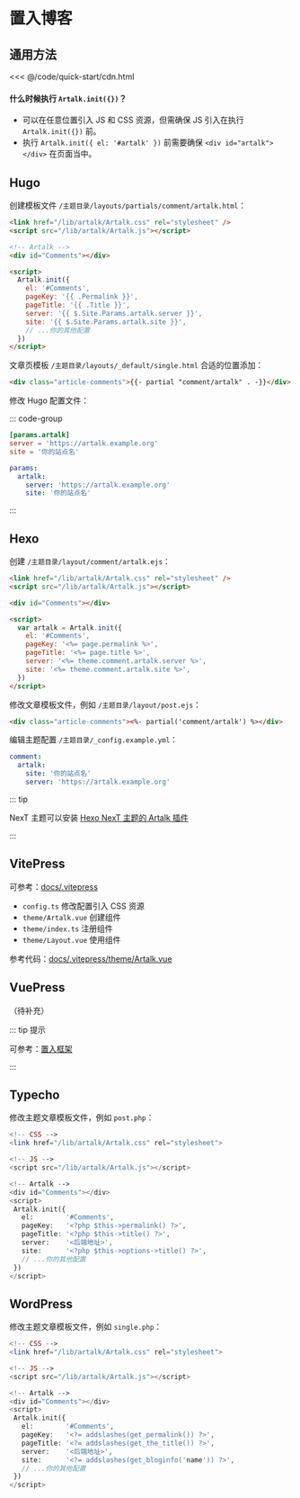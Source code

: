 # 置入博客

## 通用方法

<<< @/code/quick-start/cdn.html

#### 什么时候执行 `Artalk.init({})`？

- 可以在任意位置引入 JS 和 CSS 资源，但需确保 JS 引入在执行 `Artalk.init({})` 前。
- 执行 `Artalk.init({ el: '#artalk' })` 前需要确保 `<div id="artalk"></div>` 在页面当中。

## Hugo

创建模板文件 `/主题目录/layouts/partials/comment/artalk.html`：

<!-- prettier-ignore-start -->

```html
<link href="/lib/artalk/Artalk.css" rel="stylesheet" />
<script src="/lib/artalk/Artalk.js"></script>

<!-- Artalk -->
<div id="Comments"></div>

<script>
  Artalk.init({
    el: '#Comments',
    pageKey: '{{ .Permalink }}',
    pageTitle: '{{ .Title }}',
    server: '{{ $.Site.Params.artalk.server }}',
    site: '{{ $.Site.Params.artalk.site }}',
    // ...你的其他配置
  })
</script>
```

<!-- prettier-ignore-end -->

文章页模板 `/主题目录/layouts/_default/single.html` 合适的位置添加：

```html
<div class="article-comments">{{- partial "comment/artalk" . -}}</div>
```

修改 Hugo 配置文件：

::: code-group

```toml [config.toml]
[params.artalk]
server = 'https://artalk.example.org'
site = '你的站点名'
```

```yaml [config.yaml]
params:
  artalk:
    server: 'https://artalk.example.org'
    site: '你的站点名'
```

:::

## Hexo

创建 `/主题目录/layout/comment/artalk.ejs`：

```html
<link href="/lib/artalk/Artalk.css" rel="stylesheet" />
<script src="/lib/artalk/Artalk.js"></script>

<div id="Comments"></div>

<script>
  var artalk = Artalk.init({
    el: '#Comments',
    pageKey: '<%= page.permalink %>',
    pageTitle: '<%= page.title %>',
    server: '<%= theme.comment.artalk.server %>',
    site: '<%= theme.comment.artalk.site %>',
  })
</script>
```

修改文章模板文件，例如 `/主题目录/layout/post.ejs`：

```html
<div class="article-comments"><%- partial('comment/artalk') %></div>
```

编辑主题配置 `/主题目录/_config.example.yml`：

```yaml
comment:
  artalk:
    site: '你的站点名'
    server: 'https://artalk.example.org'
```

::: tip

NexT 主题可以安装 [Hexo NexT 主题的 Artalk 插件](https://github.com/leirock/hexo-next-artalk)

:::

## VitePress

可参考：[docs/.vitepress](https://github.com/ArtalkJS/Artalk/tree/master/docs/docs/.vitepress)

- `config.ts` 修改配置引入 CSS 资源
- `theme/Artalk.vue` 创建组件
- `theme/index.ts` 注册组件
- `theme/Layout.vue` 使用组件

参考代码：[docs/.vitepress/theme/Artalk.vue](https://github.com/ArtalkJS/Artalk/blob/master/docs/docs/.vitepress/theme/Artalk.vue)

## VuePress

（待补充）

::: tip 提示

可参考：[置入框架](./import-framework.md)

:::

## Typecho

修改主题文章模板文件，例如 `post.php`：

```php
<!-- CSS -->
<link href="/lib/artalk/Artalk.css" rel="stylesheet">

<!-- JS -->
<script src="/lib/artalk/Artalk.js"></script>

<!-- Artalk -->
<div id="Comments"></div>
<script>
 Artalk.init({
   el:        '#Comments',
   pageKey:   '<?php $this->permalink() ?>',
   pageTitle: '<?php $this->title() ?>',
   server:    '<后端地址>',
   site:      '<?php $this->options->title() ?>',
   // ...你的其他配置
 })
</script>
```

## WordPress

修改主题文章模板文件，例如 `single.php`：

```php
<!-- CSS -->
<link href="/lib/artalk/Artalk.css" rel="stylesheet">

<!-- JS -->
<script src="/lib/artalk/Artalk.js"></script>

<!-- Artalk -->
<div id="Comments"></div>
<script>
 Artalk.init({
   el:        '#Comments',
   pageKey:   '<?= addslashes(get_permalink()) ?>',
   pageTitle: '<?= addslashes(get_the_title()) ?>',
   server:    '<后端地址>',
   site:      '<?= addslashes(get_bloginfo('name')) ?>',
   // ...你的其他配置
 })
</script>
```
